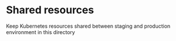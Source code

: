 # Shared resources

Keep Kubernetes resources shared between staging and production environment in this directory